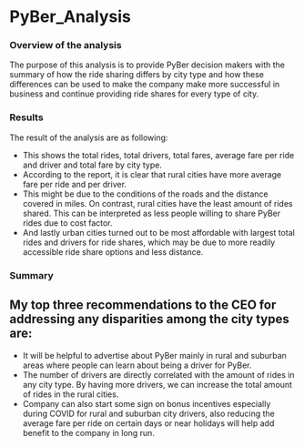 # PyBer_Analysis
### Overview of the analysis
The purpose of this analysis is to provide PyBer decision makers with the summary of how the ride sharing differs by city type and how these differences can be used to make the company make more successful in business and continue providing ride shares for every type of city. 

### Results
The result of the analysis are as following: 

- This shows the total rides, total drivers, total fares, average fare per ride and driver and total fare by city type. 
- According to the report, it is clear that rural cities have more average fare per ride and per driver. 
- This might be due to the conditions of the roads and the distance covered in miles. On contrast, rural cities have the least amount of rides shared. This can be interpreted as less people willing to share PyBer rides due to cost factor. 
- And lastly urban cities turned out to be most affordable with largest total rides and drivers for ride shares, which may be due to more readily accessible ride share options and less distance. 

### Summary

## My top three recommendations to the CEO for addressing any disparities among the city types are:
- It will be helpful to advertise about PyBer mainly in rural and suburban areas where people can learn about being a driver for PyBer. 
- The number of drivers are directly correlated with the amount of rides in any city type. By having more drivers, we can increase the total amount of rides in the rural cities. 
- Company can also start some sign on bonus incentives especially during COVID for rural and suburban city drivers, also reducing the average fare per ride on certain days or near holidays will help add benefit to the company in long run. 